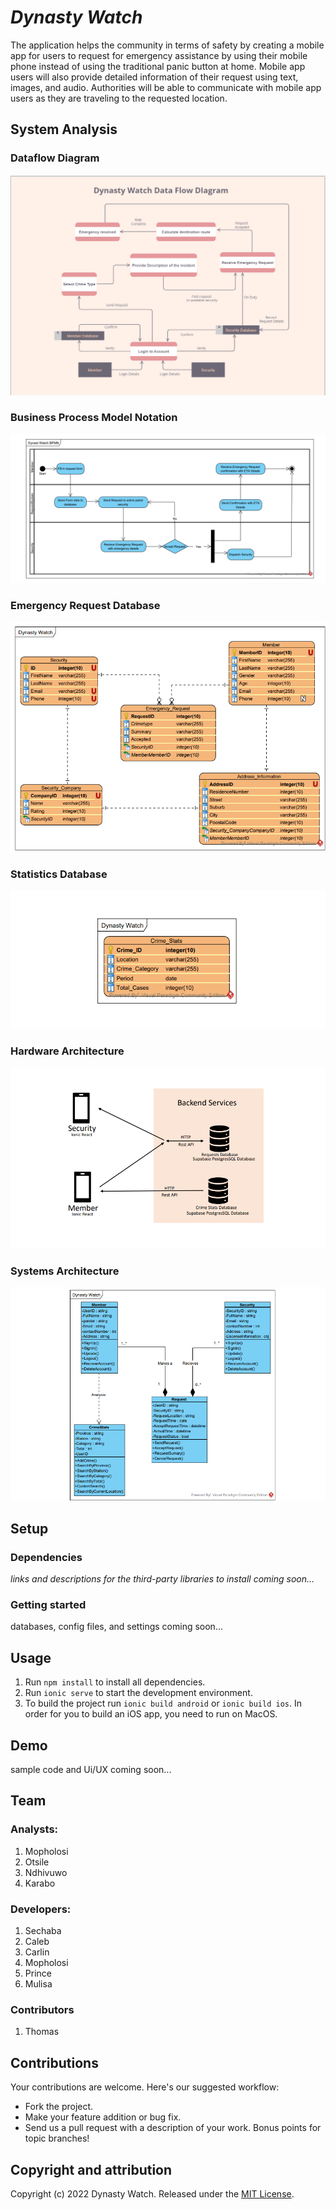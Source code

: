 # *Dynasty Watch*

The application helps the community in terms of safety by creating a mobile app for users to request for emergency assistance by using their mobile phone instead of using the traditional panic button at home. Mobile app users will also provide detailed information of their request using text, images, and audio. Authorities will be able to communicate with mobile app users as they are traveling to the requested location.

## System Analysis
### Dataflow Diagram
<img src="profile\dfd.png" />

### Business Process Model Notation
<img src="profile\bpmn.png" />

### Emergency Request Database
<img src="profile\main-db.png" />

### Statistics Database
<img src="profile\stats-db.png" />

### Hardware Architecture
<img src="profile\hw.png" />

### Systems Architecture
<img src="profile\sw.png" />

<!-- ### Sequence Diagram 
<img src="./Demo-img.png" /> -->

## Setup 

### Dependencies

*links and descriptions for the third-party libraries to install coming soon...*

### Getting started

databases, config files, and settings coming soon...

## Usage

1. Run `npm install` to install all dependencies.
2. Run `ionic serve` to start the development environment.
3. To build the project run `ionic build android` or `ionic build ios`. In order for you to build an iOS app, you need to run on MacOS.

## Demo

sample code and Ui/UX coming soon...

## Team

### Analysts:
1. Mopholosi
2. Otsile
3. Ndhivuwo
4. Karabo

### Developers:
1. Sechaba
2. Caleb
3. Carlin
4. Mopholosi 
5. Prince
6. Mulisa

### Contributors
1. Thomas

## Contributions

Your contributions are welcome. Here's our suggested workflow:
* Fork the project.
* Make your feature addition or bug fix.
* Send us a pull request with a description of your work. Bonus points for topic branches!

## Copyright and attribution

Copyright (c) 2022 Dynasty Watch. Released under the [MIT License](https://github.com/datamade/your-repo-here/blob/master/LICENSE).
